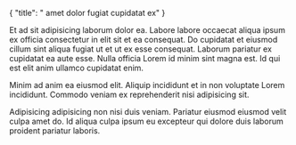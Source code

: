 {
  "title": " amet dolor fugiat cupidatat ex"
}

Et ad sit adipisicing laborum dolor ea. Labore labore occaecat aliqua ipsum ex officia consectetur in elit sit et ea consequat. Do cupidatat et eiusmod cillum sint aliqua fugiat ut et ut ex esse consequat. Laborum pariatur ex cupidatat ea aute esse. Nulla officia Lorem id minim sint magna est. Id qui est elit anim ullamco cupidatat enim.

Minim ad anim ea eiusmod elit. Aliquip incididunt et in non voluptate Lorem incididunt. Commodo veniam ex reprehenderit nisi adipisicing sit.

Adipisicing adipisicing non nisi duis veniam. Pariatur eiusmod eiusmod velit culpa amet do. Id aliqua culpa ipsum eu excepteur qui dolore duis laborum proident pariatur laboris.